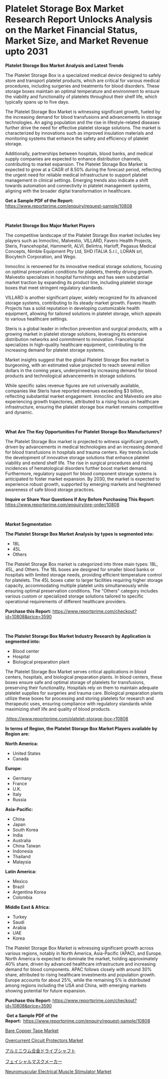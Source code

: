 <p><h1>Platelet Storage Box Market Research Report Unlocks Analysis on the Market Financial Status, Market Size, and Market Revenue upto 2031</h1></p><p><strong>Platelet Storage Box Market Analysis and Latest Trends</strong></p>
<p><p>The Platelet Storage Box is a specialized medical device designed to safely store and transport platelet products, which are critical for various medical procedures, including surgeries and treatments for blood disorders. These storage boxes maintain an optimal temperature and environment to ensure the viability and functionality of platelets throughout their shelf life, which typically spans up to five days.</p><p>The Platelet Storage Box Market is witnessing significant growth, fueled by the increasing demand for blood transfusions and advancements in storage technologies. An aging population and the rise in lifestyle-related diseases further drive the need for effective platelet storage solutions. The market is characterized by innovations such as improved insulation materials and monitoring systems that enhance the safety and efficiency of platelet storage.</p><p>Additionally, partnerships between hospitals, blood banks, and medical supply companies are expected to enhance distribution channels, contributing to market expansion. The Platelet Storage Box Market is expected to grow at a CAGR of 8.50% during the forecast period, reflecting the urgent need for reliable medical infrastructure to support platelet management in clinical settings. Emerging trends also indicate a shift towards automation and connectivity in platelet management systems, aligning with the broader digital transformation in healthcare.</p></p>
<p><strong>Get a Sample PDF of the Report:&nbsp;</strong> <a href="https://www.reportprime.com/enquiry/request-sample/10808">https://www.reportprime.com/enquiry/request-sample/10808</a></p>
<p>&nbsp;</p>
<p><strong>Platelet Storage Box Major Market Players</strong></p>
<p><p>The competitive landscape of the Platelet Storage Box market includes key players such as Inmoclinc, Malvestio, VILLARD, Favero Health Projects, Steris, Francehopital, Hammerlit, ALVI, Belintra, Harloff, Pegasus Medical Concepts, Nimble Equipment Pty Ltd, SHD ITALIA S.r.l., LORAN srl, Biocytech Corporation, and Wego. </p><p>Inmoclinc is renowned for its innovative medical storage solutions, focusing on optimal preservation conditions for platelets, thereby driving growth. Malvestio specializes in hospital furnishings and has seen substantial market traction by expanding its product line, including platelet storage boxes that meet stringent regulatory standards.</p><p>VILLARD is another significant player, widely recognized for its advanced storage systems, contributing to its steady market growth. Favero Health Projects has a solid reputation in developing customizable health equipment, allowing for tailored solutions in platelet storage, which appeals to various healthcare settings.</p><p>Steris is a global leader in infection prevention and surgical products, with a growing market in platelet storage solutions, leveraging its extensive distribution networks and commitment to innovation. Francehopital specializes in high-quality healthcare equipment, contributing to the increasing demand for platelet storage systems.</p><p>Market insights suggest that the global Platelet Storage Box market is burgeoning, with an estimated value projected to reach several million dollars in the coming years, underpinned by increasing demand for blood products and technological advancements in storage solutions. </p><p>While specific sales revenue figures are not universally available, companies like Steris have reported revenues exceeding $3 billion, reflecting substantial market engagement. Inmoclinc and Malvestio are also experiencing growth trajectories, attributed to a rising focus on healthcare infrastructure, ensuring the platelet storage box market remains competitive and dynamic.</p></p>
<p>&nbsp;</p>
<p><strong>What Are The Key Opportunities For Platelet Storage Box Manufacturers?</strong></p>
<p><p>The Platelet Storage Box market is projected to witness significant growth, driven by advancements in medical technologies and an increasing demand for blood transfusions in hospitals and trauma centers. Key trends include the development of innovative storage solutions that enhance platelet viability and extend shelf life. The rise in surgical procedures and rising incidences of hematological disorders further boost market demand. Furthermore, regulatory support for blood component storage systems is anticipated to foster market expansion. By 2030, the market is expected to experience robust growth, supported by emerging markets and heightened awareness of safe blood storage practices.</p></p>
<p><strong>Inquire or Share Your Questions If Any Before Purchasing This Report:</strong> <a href="https://www.reportprime.com/enquiry/pre-order/10808">https://www.reportprime.com/enquiry/pre-order/10808</a></p>
<p>&nbsp;</p>
<p><strong>Market Segmentation</strong></p>
<p><strong>The Platelet Storage Box Market Analysis by types is segmented into:</strong></p>
<p><ul><li>18L</li><li>45L</li><li>Others</li></ul></p>
<p><p>The Platelet Storage Box market is categorized into three main types: 18L, 45L, and Others. The 18L boxes are designed for smaller blood banks or hospitals with limited storage needs, providing efficient temperature control for platelets. The 45L boxes cater to larger facilities requiring higher storage capacity, accommodating multiple platelet units simultaneously while ensuring optimal preservation conditions. The "Others" category includes various custom or specialized storage solutions tailored to specific operational requirements of different healthcare providers.</p></p>
<p><strong>Purchase this Report:&nbsp;</strong><a href="https://www.reportprime.com/checkout?id=10808&price=3590">https://www.reportprime.com/checkout?id=10808&price=3590</a></p>
<p>&nbsp;</p>
<p><strong>The Platelet Storage Box Market Industry Research by Application is segmented into:</strong></p>
<p><ul><li>Blood center</li><li>Hospital</li><li>Biological preparation plant</li></ul></p>
<p><p>The Platelet Storage Box Market serves critical applications in blood centers, hospitals, and biological preparation plants. In blood centers, these boxes ensure safe and optimal storage of platelets for transfusions, preserving their functionality. Hospitals rely on them to maintain adequate platelet supplies for surgeries and trauma care. Biological preparation plants utilize these boxes for processing and storing platelets for research and therapeutic uses, ensuring compliance with regulatory standards while maximizing shelf life and quality of blood products.</p></p>
<p><a href="https://www.reportprime.com/platelet-storage-box-r10808">&nbsp;https://www.reportprime.com/platelet-storage-box-r10808</a></p>
<p><strong>In terms of Region, the Platelet Storage Box Market Players available by Region are:</strong></p>
<p>
    <p> <strong> North America: </strong>
        <ul>
            <li>United States</li>
            <li>Canada</li>
        </ul>
        </p> 
    <p> <strong> Europe: </strong>
        <ul>
            <li>Germany</li>
            <li>France</li>
            <li>U.K.</li>
            <li>Italy</li>
            <li>Russia</li>
        </ul>
        </p> 
    <p> <strong> Asia-Pacific: </strong>
        <ul>
            <li>China</li>
            <li>Japan</li>
            <li>South Korea</li>
            <li>India</li>
            <li>Australia</li>
            <li>China Taiwan</li>
            <li>Indonesia</li>
            <li>Thailand</li>
            <li>Malaysia</li>
        </ul>
        </p> 
    <p> <strong> Latin America: </strong>
        <ul>
            <li>Mexico</li>
            <li>Brazil</li>
            <li>Argentina Korea</li>
            <li>Colombia</li>
        </ul>
        </p> 
    <p> <strong> Middle East & Africa: </strong>
        <ul>
            <li>Turkey</li>
            <li>Saudi</li>
            <li>Arabia</li>
            <li>UAE</li>
            <li>Korea</li>
        </ul>
    </p>
    </p>
<p><p>The Platelet Storage Box Market is witnessing significant growth across various regions, notably in North America, Asia-Pacific (APAC), and Europe. North America is expected to dominate the market, holding approximately 40% share, driven by advanced healthcare infrastructure and increasing demand for blood components. APAC follows closely with around 30% share, attributed to rising healthcare investments and population growth. Europe accounts for about 25%, while the remaining 5% is distributed among regions including the USA and China, with emerging markets showing potential for future expansion.</p></p>
<p><strong>Purchase this Report: </strong><a href="https://www.reportprime.com/checkout?id=10808&price=3590">https://www.reportprime.com/checkout?id=10808&price=3590</a></p>
<p>&nbsp;<strong>Get a Sample PDF of the Report:&nbsp;&nbsp;</strong><a href="https://www.reportprime.com/enquiry/request-sample/10808">https://www.reportprime.com/enquiry/request-sample/10808</a></p>
<p><strong></strong></p>
<p><p><a href="https://www.linkedin.com/pulse/bare-copper-tape-market-segmentation-geographical-regions-ylyae?trackingId=eSekdrGNSJOp8%2B9SB8BV%2BQ%3D%3D">Bare Copper Tape Market</a></p><p><a href="https://issuu.com/reportprime-2/docs/overcurrent-circuit-protectors-mark_8ba51f889fefeb">Overcurrent Circuit Protectors Market</a></p><p><a href="https://medium.com/@americahilario/aluminum-alloy-drive-shaft-market-%E3%81%AF-%E3%82%B3%E3%82%B9%E3%83%88%E7%AE%A1%E7%90%86%E3%81%A8%E5%8A%B9%E7%8E%87%E5%90%91%E4%B8%8A%E3%82%92%E5%84%AA%E5%85%88%E3%81%97%E3%81%BE%E3%81%99-%E3%81%95%E3%82%89%E3%81%AB-%E5%A0%B1%E5%91%8A%E6%9B%B8%E3%81%AF%E5%B8%82%E5%A0%B4%E3%81%AE%E9%9C%80%E8%A6%81%E9%9D%A2%E3%81%A8%E4%BE%9B%E7%B5%A6%E9%9D%A2%E3%81%AE%E4%B8%A1%E6%96%B9%E3%82%92%E3%82%AB%E3%83%90%E3%83%BC%E3%81%97%E3%81%A6%E3%81%84%E3%81%BE%E3%81%99-aluminum-2168fab420f3?postPublishedType=initial">アルミニウム合金ドライブシャフト</a></p><p><a href="https://medium.com/@leroystapc/facial-mask-makers-market-%E3%81%AF-%E3%82%B3%E3%82%B9%E3%83%88%E7%AE%A1%E7%90%86%E3%81%A8%E5%8A%B9%E7%8E%87%E5%90%91%E4%B8%8A%E3%82%92%E5%84%AA%E5%85%88%E3%81%97%E3%81%BE%E3%81%99-%E3%81%95%E3%82%89%E3%81%AB-%E5%A0%B1%E5%91%8A%E6%9B%B8%E3%81%AF%E5%B8%82%E5%A0%B4%E3%81%AE%E9%9C%80%E8%A6%81%E9%9D%A2%E3%81%A8%E4%BE%9B%E7%B5%A6%E9%9D%A2%E3%81%AE%E4%B8%A1%E6%96%B9%E3%82%92%E3%82%AB%E3%83%90%E3%83%BC%E3%81%97%E3%81%A6%E3%81%84%E3%81%BE%E3%81%99-facial-mask-makers-284e5942657c">フェイシャルマスクメーカー</a></p><p><a href="https://medium.com/@caylawisoky8698/the-growth-of-the-neuromuscular-electrical-muscle-stimulator-market-has-been-significant-driven-e04f72fb7795">Neuromuscular Electrical Muscle Stimulator Market</a></p></p>